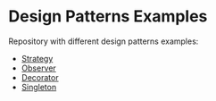 # Design Patterns Examples
Repository with different design patterns examples:
* [Strategy](https://github.com/ipinto/design-patterns-examples/tree/master/strategy)
* [Observer](https://github.com/ipinto/design-patterns-examples/tree/master/observer)
* [Decorator](https://github.com/ipinto/design-patterns-examples/tree/master/decorator)
* [Singleton](https://github.com/ipinto/design-patterns-examples/tree/master/singleton)
